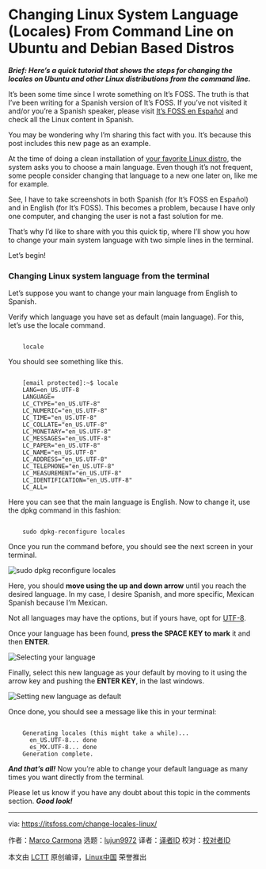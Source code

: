 [#]: subject: "Changing Linux System Language (Locales) From Command Line on Ubuntu and Debian Based Distros"
[#]: via: "https://itsfoss.com/change-locales-linux/"
[#]: author: "Marco Carmona https://itsfoss.com/author/marco/"
[#]: collector: "lujun9972"
[#]: translator: " "
[#]: reviewer: " "
[#]: publisher: " "
[#]: url: " "

Changing Linux System Language (Locales) From Command Line on Ubuntu and Debian Based Distros
======

_**Brief: Here’s a quick tutorial that shows the steps for changing the locales on Ubuntu and other Linux distributions from the command line.**_

It’s been some time since I wrote something on It’s FOSS. The truth is that I’ve been writing for a Spanish version of It’s FOSS. If you’ve not visited it and/or you’re a Spanish speaker, please visit [It’s FOSS en Español][1] and check all the Linux content in Spanish.

You may be wondering why I’m sharing this fact with you. It’s because this post includes this new page as an example.

At the time of doing a clean installation of [your favorite Linux distro][2], the system asks you to choose a main language. Even though it’s not frequent, some people consider changing that language to a new one later on, like me for example.

See, I have to take screenshots in both Spanish (for It’s FOSS en Español) and in English (for It’s FOSS). This becomes a problem, because I have only one computer, and changing the user is not a fast solution for me.

That’s why I’d like to share with you this quick tip, where I’ll show you how to change your main system language with two simple lines in the terminal.

Let’s begin!

### Changing Linux system language from the terminal

Let’s suppose you want to change your main language from English to Spanish.

Verify which language you have set as default (main language). For this, let’s use the locale command.

```

    locale

```

You should see something like this.

```

    [email protected]:~$ locale
    LANG=en_US.UTF-8
    LANGUAGE=
    LC_CTYPE="en_US.UTF-8"
    LC_NUMERIC="en_US.UTF-8"
    LC_TIME="en_US.UTF-8"
    LC_COLLATE="en_US.UTF-8"
    LC_MONETARY="en_US.UTF-8"
    LC_MESSAGES="en_US.UTF-8"
    LC_PAPER="en_US.UTF-8"
    LC_NAME="en_US.UTF-8"
    LC_ADDRESS="en_US.UTF-8"
    LC_TELEPHONE="en_US.UTF-8"
    LC_MEASUREMENT="en_US.UTF-8"
    LC_IDENTIFICATION="en_US.UTF-8"
    LC_ALL=

```

Here you can see that the main language is English. Now to change it, use the dpkg command in this fashion:

```

    sudo dpkg-reconfigure locales

```

Once you run the command before, you should see the next screen in your terminal.

![sudo dpkg reconfigure locales][3]

Here, you should **move using the up and down arrow** until you reach the desired language. In my case, I desire Spanish, and more specific, Mexican Spanish because I’m Mexican.

Not all languages may have the options, but if yours have, opt for [UTF-8][4].

Once your language has been found, **press the SPACE KEY to mark** it and then **ENTER**.

![Selecting your language][5]

Finally, select this new language as your default by moving to it using the arrow key and pushing the **ENTER KEY**, in the last windows.

![Setting new language as default][6]

Once done, you should see a message like this in your terminal:

```

    Generating locales (this might take a while)...
      en_US.UTF-8... done
      es_MX.UTF-8... done
    Generation complete.

```

_**And that’s all!**_ Now you’re able to change your default language as many times you want directly from the terminal.

Please let us know if you have any doubt about this topic in the comments section. _**Good look!**_

--------------------------------------------------------------------------------

via: https://itsfoss.com/change-locales-linux/

作者：[Marco Carmona][a]
选题：[lujun9972][b]
译者：[译者ID](https://github.com/译者ID)
校对：[校对者ID](https://github.com/校对者ID)

本文由 [LCTT](https://github.com/LCTT/TranslateProject) 原创编译，[Linux中国](https://linux.cn/) 荣誉推出

[a]: https://itsfoss.com/author/marco/
[b]: https://github.com/lujun9972
[1]: https://es.itsfoss.com/
[2]: https://itsfoss.com/best-linux-beginners/
[3]: https://i0.wp.com/itsfoss.com/wp-content/uploads/2022/03/sudo_dpkg-reconfigure_locales.png?resize=1090%2C690&ssl=1
[4]: https://en.wikipedia.org/wiki/UTF-8
[5]: https://i0.wp.com/itsfoss.com/wp-content/uploads/2022/03/Selecting_your_language.png?resize=800%2C506&ssl=1
[6]: https://i0.wp.com/itsfoss.com/wp-content/uploads/2022/03/Setting_new_language_as_default-1.png?resize=800%2C506&ssl=1

